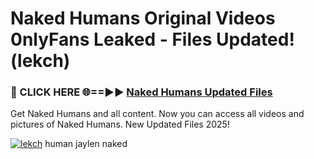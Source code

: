 # Naked Humans Original Videos 0nlyFans Leaked - Files Updated! (lekch)

<h3>🔴 CLICK HERE 🌐==►► <a href="https://tinyurl.com/up5wt9bj" rel="nofollow">Naked Humans Updated Files</a></h3>

Get Naked Humans and all content. Now you can access all videos and pictures of Naked Humans. New Updated Files 2025!

[![lekch](https://i.imgur.com/ABiUzMV.gif)](https://tinyurl.com/up5wt9bj)
human jaylen naked